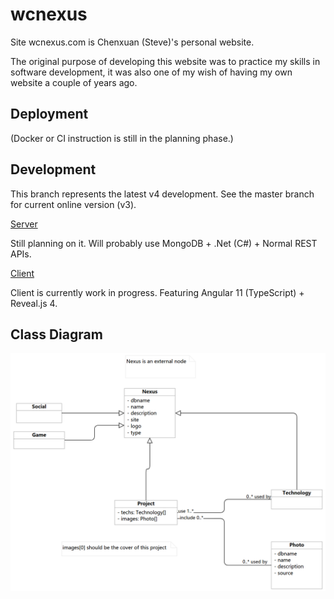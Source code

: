 # wcnexus

Site wcnexus.com is Chenxuan (Steve)'s personal website.

The original purpose of developing this website was to practice my skills in software development, it was also one of my wish of having my own website a couple of years ago.

## Deployment

(Docker or CI instruction is still in the planning phase.)

## Development

This branch represents the latest v4 development. See the master branch for current online version (v3).

[Server](https://github.com/valorad/wcnexus-server)

Still planning on it. Will probably use MongoDB + .Net (C#) + Normal REST APIs.

[Client](https://github.com/valorad/wcnexus-client)

Client is currently work in progress. Featuring Angular 11 (TypeScript) + Reveal.js 4.

## Class Diagram

![classDiagram](./doc/class-diagram.png)
